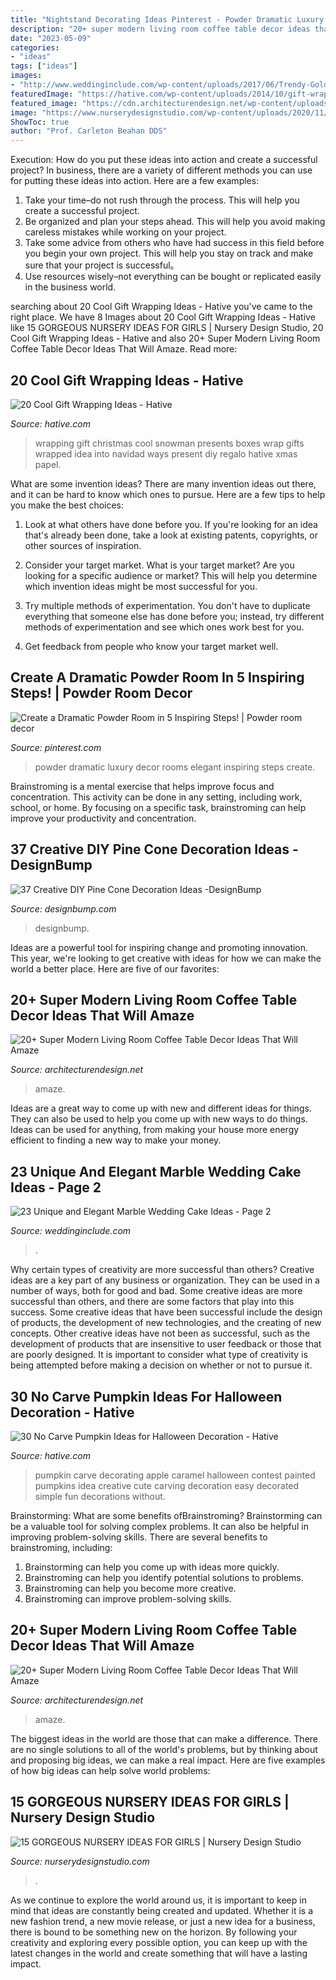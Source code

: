 ```yaml
---
title: "Nightstand Decorating Ideas Pinterest - Powder Dramatic Luxury Decor Rooms Elegant Inspiring Steps Create"
description: "20+ super modern living room coffee table decor ideas that will amaze"
date: "2023-05-09"
categories:
- "ideas"
tags: ["ideas"]
images:
- "http://www.weddinginclude.com/wp-content/uploads/2017/06/Trendy-Gold-and-Marble-Wedding-Cakes.jpg"
featuredImage: "https://hative.com/wp-content/uploads/2014/10/gift-wrapping-ideas/7-cool-gift-wrapping-ideas.jpg"
featured_image: "https://cdn.architecturendesign.net/wp-content/uploads/2015/11/AD-17-beautiful-lliving-room-decor.jpg"
image: "https://www.nurserydesignstudio.com/wp-content/uploads/2020/11/NURSERY-IDEAS-FOR-GIRLS-8.png"
ShowToc: true
author: "Prof. Carleton Beahan DDS"
---
```



Execution: How do you put these ideas into action and create a successful project?
In business, there are a variety of different methods you can use for putting these ideas into action. Here are a few examples:
1. Take your time–do not rush through the process. This will help you create a successful project.
2. Be organized and plan your steps ahead. This will help you avoid making careless mistakes while working on your project.
3. Take some advice from others who have had success in this field before you begin your own project. This will help you stay on track and make sure that your project is successful。
4. Use resources wisely–not everything can be bought or replicated easily in the business world.

	

		
searching about 20 Cool Gift Wrapping Ideas - Hative you've came to the right place. We have 8 Images about 20 Cool Gift Wrapping Ideas - Hative like 15 GORGEOUS NURSERY IDEAS FOR GIRLS | Nursery Design Studio, 20 Cool Gift Wrapping Ideas - Hative and also 20+ Super Modern Living Room Coffee Table Decor Ideas That Will Amaze. Read more:
		
    
## 20 Cool Gift Wrapping Ideas - Hative

<img loading=lazy src="https://hative.com/wp-content/uploads/2014/10/gift-wrapping-ideas/7-cool-gift-wrapping-ideas.jpg" onerror="this.onerror=null;this.src='https://tse2.mm.bing.net/th?id=OIP.FCGR5qcVwaA-UGUQzGBzGgHaM2&amp;pid=15.1';" alt="20 Cool Gift Wrapping Ideas - Hative">

_Source: hative.com_

>wrapping gift christmas cool snowman presents boxes wrap gifts wrapped idea into navidad ways present diy regalo hative xmas papel. 

	

What are some invention ideas?
There are many invention ideas out there, and it can be hard to know which ones to pursue. Here are a few tips to help you make the best choices:
1. Look at what others have done before you. If you're looking for an idea that's already been done, take a look at existing patents, copyrights, or other sources of inspiration.

2. Consider your target market. What is your target market? Are you looking for a specific audience or market? This will help you determine which invention ideas might be most successful for you.

3. Try multiple methods of experimentation. You don't have to duplicate everything that someone else has done before you; instead, try different methods of experimentation and see which ones work best for you.

4. Get feedback from people who know your target market well.

    
## Create A Dramatic Powder Room In 5 Inspiring Steps! | Powder Room Decor

<img loading=lazy src="https://i.pinimg.com/736x/65/3b/4f/653b4f1dead61a2198f95dd88fade6c0.jpg" onerror="this.onerror=null;this.src='https://tse2.mm.bing.net/th?id=OIP.GP2NPMlW6o6U6uKluDVq3wHaLO&amp;pid=15.1';" alt="Create a Dramatic Powder Room in 5 Inspiring Steps! | Powder room decor">

_Source: pinterest.com_

>powder dramatic luxury decor rooms elegant inspiring steps create. 

	

Brainstroming is a mental exercise that helps improve focus and concentration. This activity can be done in any setting, including work, school, or home. By focusing on a specific task, brainstroming can help improve your productivity and concentration.

    
## 37 Creative DIY Pine Cone Decoration Ideas -DesignBump

<img loading=lazy src="https://cdn.designbump.com/wp-content/uploads/2015/11/pine-crafts-fall-decor12.jpg" onerror="this.onerror=null;this.src='https://tse3.mm.bing.net/th?id=OIP.TeA1svPw_TUPUaxwgUgryAHaKx&amp;pid=15.1';" alt="37 Creative DIY Pine Cone Decoration Ideas -DesignBump">

_Source: designbump.com_

>designbump. 

	

Ideas are a powerful tool for inspiring change and promoting innovation. This year, we're looking to get creative with ideas for how we can make the world a better place. Here are five of our favorites: 

    
## 20+ Super Modern Living Room Coffee Table Decor Ideas That Will Amaze

<img loading=lazy src="https://cdn.architecturendesign.net/wp-content/uploads/2015/11/AD-11-nordic-living-room-decor-ideas.jpg" onerror="this.onerror=null;this.src='https://tse1.mm.bing.net/th?id=OIP.ipuf1nZzmIEnqfE9j1WXcgHaKR&amp;pid=15.1';" alt="20+ Super Modern Living Room Coffee Table Decor Ideas That Will Amaze">

_Source: architecturendesign.net_

>amaze. 

	

Ideas are a great way to come up with new and different ideas for things. They can also be used to help you come up with new ways to do things. Ideas can be used for anything, from making your house more energy efficient to finding a new way to make your money.

    
## 23 Unique And Elegant Marble Wedding Cake Ideas - Page 2

<img loading=lazy src="http://www.weddinginclude.com/wp-content/uploads/2017/06/Trendy-Gold-and-Marble-Wedding-Cakes.jpg" onerror="this.onerror=null;this.src='https://tse4.mm.bing.net/th?id=OIP.yEmjzE5tHDoZ3JFaPVgpzQHaLG&amp;pid=15.1';" alt="23 Unique and Elegant Marble Wedding Cake Ideas - Page 2">

_Source: weddinginclude.com_

>. 

	

Why certain types of creativity are more successful than others?
Creative ideas are a key part of any business or organization. They can be used in a number of ways, both for good and bad. Some creative ideas are more successful than others, and there are some factors that play into this success.
Some creative ideas that have been successful include the design of products, the development of new technologies, and the creating of new concepts. Other creative ideas have not been as successful, such as the development of products that are insensitive to user feedback or those that are poorly designed. It is important to consider what type of creativity is being attempted before making a decision on whether or not to pursue it.

    
## 30 No Carve Pumpkin Ideas For Halloween Decoration - Hative

<img loading=lazy src="https://hative.com/wp-content/uploads/2014/10/no-carve-pumpkin-ideas/4-caramel-apple.jpg" onerror="this.onerror=null;this.src='https://tse4.mm.bing.net/th?id=OIP.ZVifJVHUjIqDMw6u-qCJdAHaJ4&amp;pid=15.1';" alt="30 No Carve Pumpkin Ideas for Halloween Decoration - Hative">

_Source: hative.com_

>pumpkin carve decorating apple caramel halloween contest painted pumpkins idea creative cute carving decoration easy decorated simple fun decorations without. 

	

Brainstorming: What are some benefits ofBrainstroming?
Brainstorming can be a valuable tool for solving complex problems. It can also be helpful in improving problem-solving skills. There are several benefits to brainstroming, including: 
1) Brainstorming can help you come up with ideas more quickly. 
2) Brainstroming can help you identify potential solutions to problems. 
3) Brainstroming can help you become more creative. 
4) Brainstroming can improve problem-solving skills.

    
## 20+ Super Modern Living Room Coffee Table Decor Ideas That Will Amaze

<img loading=lazy src="https://cdn.architecturendesign.net/wp-content/uploads/2015/11/AD-17-beautiful-lliving-room-decor.jpg" onerror="this.onerror=null;this.src='https://tse1.mm.bing.net/th?id=OIP.ydp9eb_ccBowX5VD0UsOgQHaLH&amp;pid=15.1';" alt="20+ Super Modern Living Room Coffee Table Decor Ideas That Will Amaze">

_Source: architecturendesign.net_

>amaze. 

	

The biggest ideas in the world are those that can make a difference. There are no single solutions to all of the world's problems, but by thinking about and proposing big ideas, we can make a real impact. Here are five examples of how big ideas can help solve world problems:

    
## 15 GORGEOUS NURSERY IDEAS FOR GIRLS | Nursery Design Studio

<img loading=lazy src="https://www.nurserydesignstudio.com/wp-content/uploads/2020/11/NURSERY-IDEAS-FOR-GIRLS-8.png" onerror="this.onerror=null;this.src='https://tse1.mm.bing.net/th?id=OIP.buX6Gl8B8f7MrQV3elLwSgHaLH&amp;pid=15.1';" alt="15 GORGEOUS NURSERY IDEAS FOR GIRLS | Nursery Design Studio">

_Source: nurserydesignstudio.com_

>. 

	

As we continue to explore the world around us, it is important to keep in mind that ideas are constantly being created and updated. Whether it is a new fashion trend, a new movie release, or just a new idea for a business, there is bound to be something new on the horizon. By following your creativity and exploring every possible option, you can keep up with the latest changes in the world and create something that will have a lasting impact.

